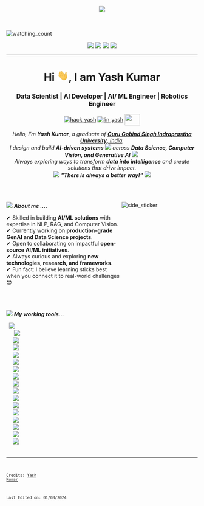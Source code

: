 <p align="center">
  <img src="https://as1.ftcdn.net/v2/jpg/07/34/52/44/1000_F_734524462_a4Mv7YvVo5jSDdh8SvFXcotRrsqwJJvO.jpg" height="200"/>
</p>
<br>

<p align="left"> 
<img src="https://komarev.com/ghpvc/?username=YashKumar&color=brightgreen" alt="watching_count" />
 </p>
 <p align="center">
<img src="https://img.shields.io/badge/Age-28-blue" />
  <img src="https://img.shields.io/badge/Focus-Machine%20Learning-brightgreen" />
  <img src="https://img.shields.io/badge/Lives-Delhi-success" />
  <img src="https://img.shields.io/badge/Languages-English%20%26%20Hindi-brightgreen" />
</p>
<hr>
<h1 align="center">Hi <img src="https://raw.githubusercontent.com/ABSphreak/ABSphreak/master/gifs/Hi.gif" width="30px">, I am Yash Kumar </h1>
<h3 align="center">Data Scientist | AI Developer | AI/ ML Engineer | Robotics Engineer</h3>
<p align="center">
<a href="https://www.hackerrank.com/profile/learndsyashrewa1" target="blank"><img align="center" src="https://cdn.worldvectorlogo.com/logos/hackerrank.svg" alt="hack_yash" height="30" width="40" /></a>
<a href="https://www.linkedin.com/in/yash-kumar-01573a153/" target="blank"><img align="center" src="https://upload.wikimedia.org/wikipedia/commons/thumb/c/ca/LinkedIn_logo_initials.png/480px-LinkedIn_logo_initials.png" alt="lin_yash" height="30" width="40" /></a>  
 <a href = "mailto: yash.krewalia@gmail.com"><img align="center" src="https://seeklogo.com/images/G/gmail-new-2020-logo-32DBE11BB4-seeklogo.com.png" height="30" width="40" /></a>
</p>
</p>



<p align="center">
  <em>
    Hello, I’m <b>Yash Kumar</b>, a graduate of <a href="http://www.ipu.ac.in/"> <b>Guru Gobind Singh Indraprastha University</b>, India</a>. <br>
    I design and build <b>AI-driven systems</b> <img src="https://github.com/TheDudeThatCode/TheDudeThatCode/blob/master/Assets/Developer.gif" width="30px"> across <b>Data Science, Computer Vision, and Generative AI</b> <img src="https://github.com/TheDudeThatCode/TheDudeThatCode/blob/master/Assets/Designer.gif" width="36px">&nbsp;<br>
    Always exploring ways to transform <b>data into intelligence</b> and create solutions that drive impact.
  </em> 
  <br>
  <img src="https://media.giphy.com/media/gH3LO09IOiZIqePwv9/giphy.gif" width="50" /> 
  <b><i align="center">"There is always a better way!”</i></b> 
  <img src="https://media.giphy.com/media/qjqUcgIyRjsl2/giphy.gif" width="50" />
</p>

<br><br>

<img align="right" width=200px height=200px alt="side_sticker" src="https://media.giphy.com/media/TEnXkcsHrP4YedChhA/giphy.gif" />

<img src="https://media.giphy.com/media/iY8CRBdQXODJSCERIr/giphy.gif" width="30px">&nbsp;***About me ....***

✔ Skilled in building **AI/ML solutions** with expertise in NLP, RAG, and Computer Vision. <br>
✔ Currently working on **production-grade GenAI and Data Science projects**. <br>
✔ Open to collaborating on impactful **open-source AI/ML initiatives**. <br>
✔ Always curious and exploring **new technologies, research, and frameworks**. <br>
✔ Fun fact: I believe learning sticks best when you connect it to real-world challenges 😎<br><br><br><br>
 

<img src="https://media.giphy.com/media/iY8CRBdQXODJSCERIr/giphy.gif" width="30px">&nbsp;***My working tools...***
<p align="left">
  <code> <img height="50" src="https://registry.npmmirror.com/@lobehub/icons-static-png/latest/files/dark/langgraph.png" </code>
  <code> <img height="50" src="https://images.seeklogo.com/logo-png/61/1/langchain-logo-png_seeklogo-611654.png" </code>
  <code> <img height="50" src="https://www.vectorlogo.zone/logos/python/python-icon.svg"> </code>
  <code> <img height="50" src="https://www.vectorlogo.zone/logos/numpy/numpy-icon.svg"> </code>
  <code> <img height="50" src="https://upload.wikimedia.org/wikipedia/commons/e/ed/Pandas_logo.svg"> </code>
  <code> <img height="50" src="https://d3mxt5v3yxgcsr.cloudfront.net/courses/18061/course_18061_image.png"> </code>
  <code> <img height="50" src="https://www.vectorlogo.zone/logos/plotly/plotly-icon.svg"> </code>
  <code> <img height="50" src="https://seaborn.pydata.org/_images/logo-wide-lightbg.svg"> </code>
  <code> <img height="50" src="https://www.vectorlogo.zone/logos/microsoft_powerbi/microsoft_powerbi-icon.svg"> </code>
  <code> <img height="50" src="https://img.icons8.com/?size=100&id=9Kvi1p1F0tUo&format=png&color=000000"> </code>
  <code> <img height="50" src="https://banner2.cleanpng.com/20180721/goa/kisspng-microsoft-excel-spreadsheet-microsoft-powerpoint-c-alagoas-5b531b2fe89ae2.6018856215321731039528.jpg"> </code>
  <code> <img height="50" src="https://static.vecteezy.com/system/resources/thumbnails/000/143/608/small/linear-icons-with-charts-and-statistics.jpg"> </code>
  <code> <img height="50" src="https://seeklogo.com/images/S/scikit-learn-logo-8766D07E2E-seeklogo.com.png"> </code>
  <code> <img height="50" src="https://www.vectorlogo.zone/logos/mysql/mysql-ar21.svg"> </code>
  <code> <img height="50" src="https://raw.githubusercontent.com/valohai/ml-logos/master/scipy.svg"> </code>
  <code> <img height="50" src="https://w7.pngwing.com/pngs/968/991/png-transparent-google-colab-logo-tech-companies.png"> </code>
  <code> <img height="50" src="https://www.vectorlogo.zone/logos/jupyter/jupyter-ar21.svg"> </code>
  


-----
Credits: [Yash Kumar]([https://github.com/yash-rewalia])

Last Edited on: 01/08/2024
